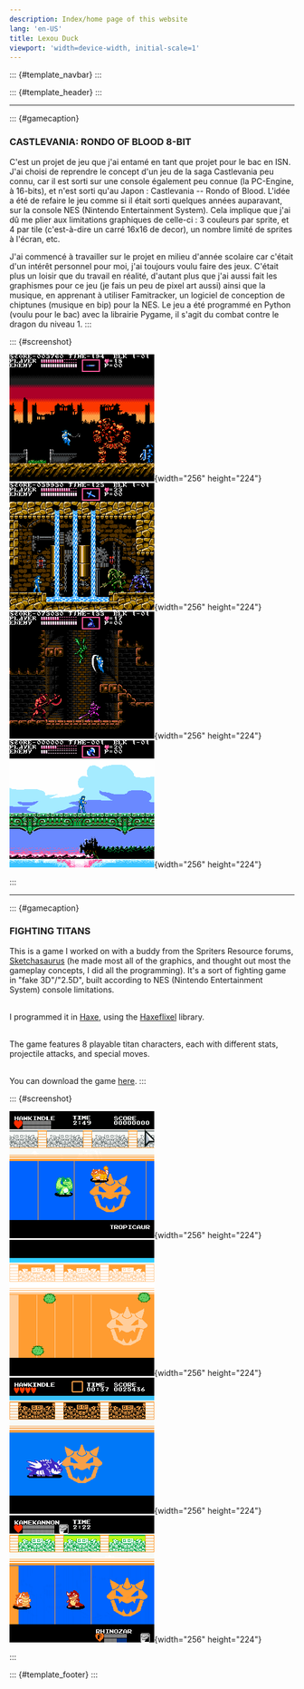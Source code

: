 ```yaml
---
description: Index/home page of this website
lang: 'en-US'
title: Lexou Duck
viewport: 'width=device-width, initial-scale=1'
---
```


::: {#template_navbar}
:::

::: {#template_header}
:::

------------------------------------------------------------------------

::: {#gamecaption}
### CASTLEVANIA: RONDO OF BLOOD 8-BIT

C\'est un projet de jeu que j\'ai entamé en tant que projet pour le bac
en ISN. J'ai choisi de reprendre le concept d'un jeu de la saga
Castlevania peu connu, car il est sorti sur une console également peu
connue (la PC-Engine, à 16-bits), et n'est sorti qu'au Japon :
Castlevania -- Rondo of Blood. L'idée a été de refaire le jeu comme si
il était sorti quelques années auparavant, sur la console NES (Nintendo
Entertainment System). Cela implique que j'ai dû me plier aux
limitations graphiques de celle-ci : 3 couleurs par sprite, et 4 par
tile (c\'est-à-dire un carré 16x16 de decor), un nombre limité de
sprites à l\'écran, etc.

J'ai commencé à travailler sur le projet en milieu d'année scolaire car
c'était d'un intérêt personnel pour moi, j\'ai toujours voulu faire des
jeux. C'était plus un loisir que du travail en réalité, d'autant plus
que j'ai aussi fait les graphismes pour ce jeu (je fais un peu de pixel
art aussi) ainsi que la musique, en apprenant à utiliser Famitracker, un
logiciel de conception de chiptunes (musique en bip) pour la NES. Le jeu
a été programmé en Python (voulu pour le bac) avec la librairie Pygame,
il s\'agit du combat contre le dragon du niveau 1.
:::

::: {#screenshot}
<div>

![](assets/games/castlevania_rondo_mockup-1.png){width="256" height="224"}
![](assets/games/castlevania_rondo_mockup-2.png){width="256" height="224"}
![](assets/games/castlevania_rondo_mockup-3.png){width="256" height="224"}
![](assets/games/castlevania_rondo_mockup-4.gif){width="256" height="224"}

</div>
:::

------------------------------------------------------------------------

::: {#gamecaption}
### FIGHTING TITANS

This is a game I worked on with a buddy from the Spriters Resource forums,
[Sketchasaurus](https://twitter.com/g33x) (he made most all of the graphics,
and thought out most the gameplay concepts, I did all the programming).
It\'s a sort of fighting game in \"fake 3D\"/\"2.5D\",
built according to NES (Nintendo Entertainment System) console limitations.

\
I programmed it in [Haxe](https://haxe.org/), using the
[Haxeflixel](https://haxeflixel.com/) library.

\
The game features 8 playable titan characters, each with different stats, projectile attacks, and special moves.

\
You can download the game [here]().
:::

::: {#screenshot}
<div>

![](assets/games/titans-1.gif){width="256" height="224"}
![](assets/games/titans-2.gif){width="256" height="224"}
![](assets/games/titans-3.gif){width="256" height="224"}
![](assets/games/titans-4.gif){width="256" height="224"}

</div>
:::

::: {#template_footer}
:::
